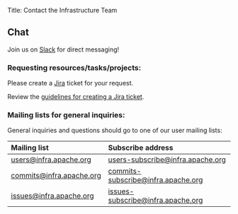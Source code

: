 Title: Contact the Infrastructure Team

## Chat
Join us on [Slack](http://infra.chat/) for direct messaging!

### Requesting resources/tasks/projects:
Please create a [Jira](https://issues.apache.org/jira/) ticket for your request. 

Review the [guidelines for creating a Jira ticket](/pages/jira-guidelines).


### Mailing lists for general inquiries:
General inquiries and questions should go to one of our user mailing lists:

| Mailing list      | Subscribe address | 
|:-------------------|:------------------|
| users@infra.apache.org | users-subscribe@infra.apache.org | 
| commits@infra.apache.org | commits-subscribe@infra.apache.org | 
| issues@infra.apache.org | issues-subscribe@infra.apache.org | 
